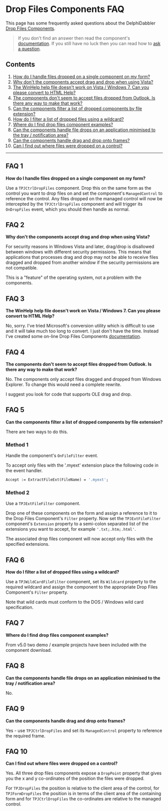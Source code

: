 # Drop Files Components FAQ

This page has some frequently asked questions about the DelphiDabbler [Drop Files Components](https://delphidabbler.com/software/dropfiles).

> If you don't find an answer then read the component's [documentation](../DropFiles/index.md). If you still have no luck then you can read how to [ask a question](../faqs.md#cant-find-an-answer).

## Contents

1. [How do I handle files dropped on a single component on my form?](#faq-1)
2. [Why don't the components accept drag and drop when using Vista?](#faq-2)
3. [The WinHelp help file doesn't work on Vista / Windows 7. Can you please convert to HTML Help?](#faq-3)
4. [The components don't seem to accept files dropped from Outlook. Is there any way to make that work?](#faq-4)
5. [Can the components filter a list of dropped components by file extension?](#faq-5)
6. [How do I filter a list of dropped files using a wildcard?](#faq-6)
7. [Where do I find drop files component examples?](#faq-7)
8. [Can the components handle file drops on an application minimised to the tray / notification area?](#faq-8)
9. [Can the components handle drag and drop onto frames?](#faq-9)
10. [Can I find out where files were dropped on a control?](#faq-10)

----

## FAQ 1

**How do I handle files dropped on a single component on my form?**

Use a `TPJCtrlDropFiles` component. Drop this on the same form as the control you want to drop files on and set the component's `ManagedControl` to reference the control. Any files dropped on the managed control will now be intercepted by the `TPJCtrlDropFiles` component and will trigger its `OnDropFiles` event, which you should then handle as normal.

## FAQ 2

**Why don't the components accept drag and drop when using Vista?**

For security reasons in Windows Vista and later, drag/drop is disallowed between windows with different security permissions. This means that applications that processes drag and drop may not be able to receive files dragged and dropped from another window if the security permissions are not compatible.

This is a "feature" of the operating system, not a problem with the components.

## FAQ 3

**The WinHelp help file doesn't work on Vista / Windows 7. Can you please convert to HTML Help?**

No, sorry. I've tried Microsoft's conversion utility which is difficult to use and it will take much too long to convert. I just don't have the time. Instead I've created some on-line Drop Files Components [documentation](https://delphidabbler.com/url/dropfiles-docs).

## FAQ 4

**The components don't seem to accept files dropped from Outlook. Is there any way to make that work?**

No. The components only accept files dragged and dropped from Windows Explorer. To change this would need a complete rewrite.

I suggest you look for code that supports OLE drag and drop.

## FAQ 5

**Can the components filter a list of dropped components by file extension?**

There are two ways to do this.

### Method 1

Handle the component's `OnFileFilter` event.

To accept only files with the '.myext' extension place the following code in the event handler.

```pascal
Accept := ExtractFileExt(FileName) = '.myext';
```

### Method 2

Use a `TPJExtFileFilter` component.

Drop one of these components on the form and assign a reference to it to the Drop Files Component's `Filter` property. Now set the `TPJExtFileFilter` component's `Extension` property to a semi-colon separated list of the extensions you want to accept, for example `'.txt;.htm;.html'`.

The associated drop files component will now accept only files with the specified extensions.

## FAQ 6

**How do I filter a list of dropped files using a wildcard?**

Use a `TPJWildCardFileFilter` component, set its `Wildcard` property to the required wildcard and assign the component to the appropriate Drop Files Component's `Filter` property.

Note that wild cards must conform to the DOS / Windows wild card specification.

## FAQ 7

**Where do I find drop files component examples?**

From v5.0 two demo / example projects have been included with the component download.

## FAQ 8

**Can the components handle file drops on an application minimised to the tray / notification area?**

No.

## FAQ 9

**Can the components handle drag and drop onto frames?**

Yes - use `TPJCtrlDropFiles` and set its `ManagedControl` property to reference the required frame.

## FAQ 10

**Can I find out where files were dropped on a control?**

Yes. All three drop files components expose a `DropPoint` property that gives you the x and y co-ordinates of the position the files were dropped.

For `TPJDropFiles` the position is relative to the client area of the control, for `TPJFormDropFiles` the position is in terms of the client area of the containing form and for `TPJCtrlDropFiles` the co-ordinates are relative to the managed control.

